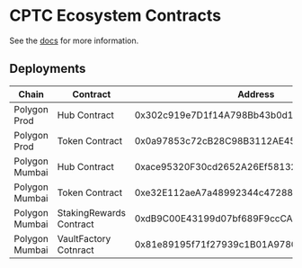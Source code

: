 # CPTC Ecosystem Contracts
See the [docs](docs/index.md) for more information.

## Deployments
| Chain            | Contract                    | Address                                    |
|------------------|-----------------------------|--------------------------------------------|
| Polygon Prod     | Hub Contract                | 0x302c919e7D1f14A798Bb43b0d161d2Fc0E782D0D |
| Polygon Prod     | Token Contract              | 0x0a97853c72cB28C98B3112AE45215391675CAc43 |
| Polygon Mumbai   | Hub Contract                | 0xace95320F30cd2652A26Ef58132F5c4321d4eE46 |
| Polygon Mumbai   | Token Contract              | 0xe32E112aeA7a48992344c472889e1045dcB95551 |
| Polygon Mumbai   | StakingRewards Contract     | 0xdB9C00E43199d07bf689F9ccCAD154955Fb7BD19 |
| Polygon Mumbai   | VaultFactory Cotnract       | 0x81e89195f71f27939c1B01A97804b80343A0E02F |
